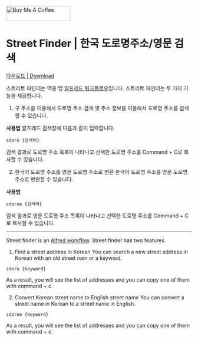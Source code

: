 <a href="https://www.buymeacoffee.com/woongxyz" target="_blank"><img src="https://cdn.buymeacoffee.com/buttons/default-orange.png" alt="Buy Me A Coffee" height="41" width="174"></a>

# Street Finder | 한국 도로명주소/영문 검색
<a id="raw-url" href="https://raw.githubusercontent.com/idreamer/streetfinderforalfredapp/master/public/StreetFinder_0_0_1.zip">다운로드 | Download</a>

스트리트 파인더는 맥용 앱 [알프레드 워크플로우](https://www.alfredapp.com)입니다. 
스트리트 파인더는 두 가지 기능을 제공합니다. 

1. 구 주소를 이용해서 도로명 주소 검색 
옛 주소 정보를 이용해서 도로명 주소를 검색할 수 있습니다.

**사용법**
알프레드 검색창에 다음과 같이 입력합니다.
```
sdoro {검색어}
```

검색 결과로 도로명 주소 목록이 나타나고 선택한 도로명 주소를 Command + C로 복사할 수 있습니다. 

2. 한국어 도로명 주소를 영문 도로명 주소로 변환 
한국어 도로명 주소를 영문 도로명 주소로 변환할 수 있습니다. 

**사용법** 
```
sdoroe {검색어}
```

검색 결과로 영문 도로명 주소 목록이 나타나고 선택한 도로명 주소를 Command + C로 복사할 수 있습니다. 

---------------------------------------------------------------------------------

Street finder is an [Alfred workflow](https://www.alfredapp.com). 
Street finder has two features. 

1. Find a street address in Korean 
You can search a new street address in Korean with an old street nam or a keyword. 

```
sdoro {keyword}
```

As a result, you will see the list of addresses and you can copy one of them with command + c. 

2. Convert Korean street name to English street name 
You can convert a street name in Korean to a street name in English. 

```
sdoroe {keyword} 
```

As a result, you will see the list of addresses and you can copy one of them with command + c.


